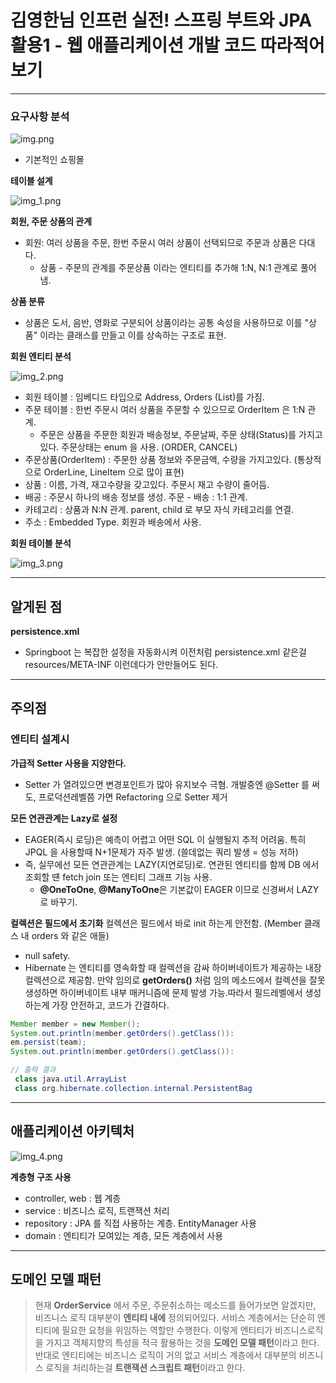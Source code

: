 # 김영한님 인프런 실전! 스프링 부트와 JPA 활용1 - 웹 애플리케이션 개발 코드 따라적어보기
---

### 요구사항 분석

![img.png](img.png)

- 기본적인 쇼핑몰

**테이블 설계**

![img_1.png](img_1.png)

**회원, 주문 상품의 관계**
- 회원: 여러 상품을 주문, 한번 주문시 여러 상품이 선택되므로 주문과 상품은 다대다.
  - 상품 - 주문의 관계를 주문상품 이라는 엔티티를 추가해 1:N, N:1 관계로 풀어냄.

**상품 분류**
- 상품은 도서, 음반, 영화로 구분되어 상품이라는 공통 속성을 사용하므로 이를 "상품" 이라는 클래스를 만들고 이를 상속하는 구조로 표현.

**회원 엔티티 분석**

![img_2.png](img_2.png)

- 회원 테이블 : 임베디드 타입으로 Address, Orders (List)를 가짐.
- 주문 테이블 : 한번 주문시 여러 상품을 주문할 수 있으므로 OrderItem 은 1:N 관계.
  - 주문은 상품을 주문한 회원과 배송정보, 주문날짜, 주문 상태(Status)를 가지고있다. 주문상태는 enum 을 사용. (ORDER, CANCEL)
- 주문상품(OrderItem) : 주문한 상품 정보와 주문금액, 수량을 가지고있다. (통상적으로 OrderLine, LineItem 으로 많이 표현)
- 상품 : 이름, 가격, 재고수량을 갖고있다. 주문시 재고 수량이 줄어듬.
- 배공 : 주문시 하나의 배송 정보를 생성. 주문 - 배송 : 1:1 관계.
- 카테고리 : 상품과 N:N 관계. parent, child 로 부모 자식 카테고리를 연결.
- 주소 : Embedded Type. 회원과 배송에서 사용.

**회원 테이블 분석**

![img_3.png](img_3.png)

---

## 알게된 점

**persistence.xml**
- Springboot 는 복잡한 설정을 자동화시켜 이전처럼 persistence.xml 같은걸 resources/META-INF 이런데다가 안만들어도 된다.

---

## 주의점


### 엔티티 설계시
**가급적 Setter 사용을 지양한다.**
- Setter 가 열려있으면 변경포인트가 많아 유지보수 극혐. 개발중엔 @Setter 를 써도, 프로덕션레벨쯤 가면 Refactoring 으로 Setter 제거

**모든 연관관계는 Lazy로 설정**
- EAGER(즉시 로딩)은 예측이 어렵고 어떤 SQL 이 실행될지 추적 어려움. 특히 JPQL 을 사용할때 N+1문제가 자주 발생. (쓸데없는 쿼리 발생 = 성능 저하)
- 즉, 실무에선 모든 연관관계는 LAZY(지연로딩)로. 연관된 엔티티를 함께 DB 에서 조회할 떈 fetch join 또는 엔티티 그래프 기능 사용.
  - **@OneToOne**, **@ManyToOne**은 기본값이 EAGER 이므로 신경써서 LAZY 로 바꾸기.

**컬렉션은 필드에서 초기화**
컬렉션은 필드에서 바로 init 하는게 안전함. (Member 클래스 내 orders 와 같은 애들)
- null safety.
- Hibernate 는 엔티티를 영속화할 때 컬렉션을 감싸 하이버네이트가 제공하는 내장 컬렉션으로 제공함. 만약 임의로 **getOrders()** 처럼 임의 메소드에서 컬렉션을 잘못 생성하면 하이버네이트 내부 매커니즘에 문제 발생 가능.따라서 필드레벨에서 생성하는게 가장 안전하고, 코드가 간결하다.

```java
Member member = new Member();
System.out.println(member.getOrders().getClass()):
em.persist(team);
System.out.println(member.getOrders().getClass()):

// 출력 결과 
 class java.util.ArrayList 
 class org.hibernate.collection.internal.PersistentBag
```
---

## 애플리케이션 아키텍처

![img_4.png](img_4.png)

**계층형 구조 사용**
- controller, web : 웹 계층
- service : 비즈니스 로직, 트랜잭션 처리
- repository : JPA 를 직접 사용하는 계층. EntityManager 사용
- domain : 엔티티가 모여있는 계층, 모든 계층에서 사용

---

## 도메인 모델 패턴

>현재 **OrderService** 에서 주문, 주문취소하는 메소드를 들어가보면 알겠지만,
>비즈니스 로직 대부분이 **엔티티 내에** 정의되어있다. 서비스 계층에서는
>단순히 엔티티에 필요한 요청을 위임하는 역할만 수행한다. 이렇게 
>엔티티가 비즈니스로직을 가지고 객체지향의 특성을 적극 활용하는 것을 
>**도메인 모델 패턴**이라고 한다.
>반대로 엔티티에는 비즈니스 로직이 거의 없고 서비스 계층에서 
>대부분의 비즈니스 로직을 처리하는걸 **트랜잭션 스크립트 패턴**이라고 한다.
